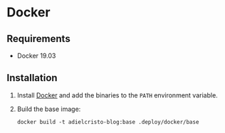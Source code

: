 # Docker

## Requirements

- Docker 19.03

## Installation

1. Install [Docker][docker-install] and add the binaries to the `PATH`
   environment variable.

1. Build the base image:

    ```
    docker build -t adielcristo-blog:base .deploy/docker/base
    ```

[docker-install]: https://docs.docker.com/install/
